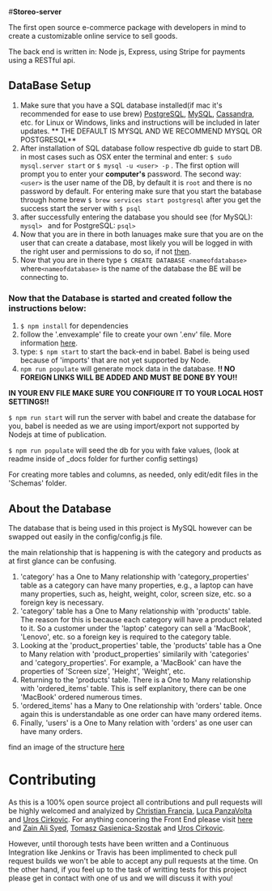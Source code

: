 #**Storeo-server**

The first open source e-commerce package with developers in mind to create a customizable online service to sell goods.

The back end is written in: Node js, Express, using Stripe for payments using a RESTful api.

## DataBase Setup

1. Make sure that you have a SQL database installed(if mac it's recommended for ease to use brew) [PostgreSQL](https://www.moncefbelyamani.com/how-to-install-postgresql-on-a-mac-with-homebrew-and-lunchy/), [MySQL](https://gist.github.com/nrollr/3f57fc15ded7dddddcc4e82fe137b58e), [Cassandra](https://gist.github.com/ssmereka/e41d4ad053a547611ba7ef1dac4cc826), etc. for Linux or Windows, links and instructions will be included in later updates. ** THE DEFAULT IS MYSQL AND WE RECOMMEND MYSQL OR POSTGRESQL**
2. After installation of SQL database follow respective db guide to start DB. in most cases such as OSX enter the terminal and enter: `$ sudo mysql.server start` or `$ mysql -u <user> -p` . The first option will prompt you to enter your **computer's** password. The second way: `<user>` is the user name of the DB, by default it is `root` and there is no password by default.  For entering make sure that you start the batabase through home brew `$ brew services start postgresql` after you get the success start the server with `$ psql`
3. after successfully entering the database you should see (for MySQL): `mysql> ` and for PostgreSQL:  `psql>`
4. Now that you are in there in both lanuages make sure that you are on the user that can create a database, most likely you will be logged in with the right user and permissions to do so, if not [then](http://lmgtfy.com/?q=how+to+change+users+in+mysql).
5. Now that you are in there type `$ CREATE DATABASE <nameofdatabase>` where`<nameofdatabase>` is the name of the database the BE will be connecting to.

### Now that the Database is started and created follow the instructions below:

1. `$ npm install` for dependencies
2. follow the '.envexample' file to create your own '.env' file. More information [here](https://www.npmjs.com/package/dotenv).
3. type: `$ npm start` to start the back-end in babel. Babel is being used because of 'imports' that are not yet supported by Node.
4. `npm run populate` will generate mock data in the database. **!! NO FOREIGN LINKS WILL BE ADDED AND MUST BE DONE BY YOU!!**

****IN YOUR ENV FILE MAKE SURE YOU CONFIGURE IT TO YOUR LOCAL HOST SETTINGS!!****

`$ npm run start` will run the server with babel and create the database for you, babel is needed as we are using import/export not supported by Nodejs at time of publication.

`$ npm run populate` will seed the db for you with fake values, (look at readme inside of _docs folder for further config settings)

For creating more tables and columns, as needed, only edit/edit files in the 'Schemas' folder.

## About the Database

The database that is being used in this project is MySQL however can be swapped out easily in the config/config.js file.

the main relationship that is happening is with the category and products as at first glance can be confusing.

1. 'category' has a One to Many relationship with 'category_properties' table as a category can have many properties, e.g., a laptop can have many properties, such as, height, weight, color, screen size, etc. so a foreign key is necessary.
2. 'category' table has a One to Many relationship with 'products' table. The reason for this is because each category will have a product related to it. So a customer under the 'laptop' category can sell a 'MacBook', 'Lenovo', etc. so a foreign key is required to the category table.
3. Looking at the 'product_properties' table, the 'products' table has a One to Many relation with 'product_properties' similarily with 'categories' and 'category_properties'. For example, a 'MacBook' can have the properties of 'Screen size', 'Height', 'Weight', etc.
4. Returning to the 'products' table. There is a One to Many relationship with 'ordered_items' table. This is self explanitory, there can be one 'MacBook' ordered numerous times.
5. 'ordered_items' has a Many to One relationship with 'orders' table. Once again this is understandable as one order can have many ordered items.
6. Finally, 'users' is a One to Many relation with 'orders' as one user can have many orders.

find an image of the structure [here](https://imgur.com/a/6pRzUzW)

# Contributing

As this is a 100% open source project all contributions and pull requests will be highly welcomed and analyized by [Christian Francia](https://github.com/ctfrancia), [Luca PanzaVolta](https://github.com/LucaPanzavolta) and [Uros Cirkovic](https://github.com/ross-u). For anything concering the Front End please visit [here](https://github.com/zain-ali-syed/Storeo_Frontend) and [Zain Ali Syed](https://github.com/zain-ali-syed), [Tomasz Gasienica-Szostak](https://github.com/Casprovy) and [Uros Cirkovic](https://github.com/ross-u).

However, until thorough tests have been written and a Continuous Integration  like Jenkins or Travis has been implimented to check pull request builds we won't be able to accept any pull requests at the time. On the other hand, if you feel up to the task of writting tests for this project please get in contact with one of us and we will discuss it with you!